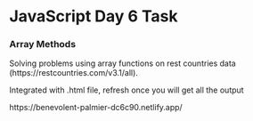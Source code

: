 <h1>JavaScript Day 6 Task</h1>

<h3>Array Methods</h3>

<p>Solving problems using array functions on rest countries data (https://restcountries.com/v3.1/all).</p>

<p>Integrated with .html file, refresh once you will get all the output</p>

<p>https://benevolent-palmier-dc6c90.netlify.app/</p>
